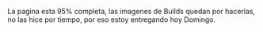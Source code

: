 La pagina esta 95% completa, las imagenes de Builds quedan por hacerlas, no las hice por tiempo, por eso estoy entregando hoy Domingo.